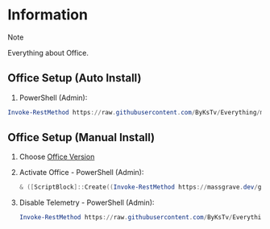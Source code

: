 # Information

> [!NOTE]
> Everything about Office.

## Office Setup (Auto Install)

1. PowerShell (Admin):

```powershell
Invoke-RestMethod https://raw.githubusercontent.com/ByKsTv/Everything/main/Windows/Office/Download.ps1 | Invoke-Expression

```

## Office Setup (Manual Install)

1. Choose [Office Version](https://gravesoft.dev/download_windows_office/office_c2r_links/#english-en-us)
1. Activate Office - PowerShell (Admin):

   ```powershell
   & ([ScriptBlock]::Create((Invoke-RestMethod https://massgrave.dev/get))) /Ohook

   ```

1. Disable Telemetry - PowerShell (Admin):

   ```powershell
   Invoke-RestMethod https://raw.githubusercontent.com/ByKsTv/Everything/main/Windows/Office/Disable_Telemetry.ps1 | Invoke-Expression

   ```
